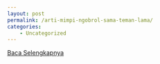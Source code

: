 ```yaml
---
layout: post
permalink: /arti-mimpi-ngobrol-sama-teman-lama/
categories:
    - Uncategorized
---
```


[Baca Selengkapnya](/04)